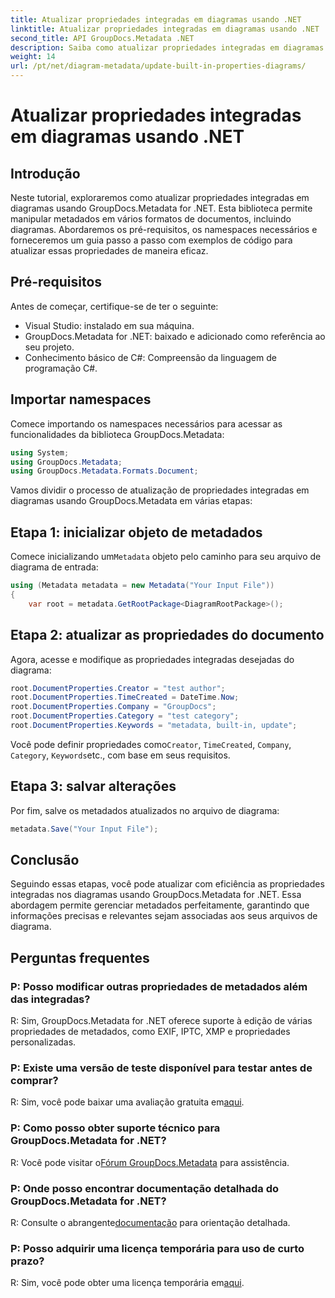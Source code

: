 ```yaml
---
title: Atualizar propriedades integradas em diagramas usando .NET
linktitle: Atualizar propriedades integradas em diagramas usando .NET
second_title: API GroupDocs.Metadata .NET
description: Saiba como atualizar propriedades integradas em diagramas usando GroupDocs.Metadata for .NET. Modifique metadados perfeitamente com exemplos de código.
weight: 14
url: /pt/net/diagram-metadata/update-built-in-properties-diagrams/
---
```


# Atualizar propriedades integradas em diagramas usando .NET

## Introdução
Neste tutorial, exploraremos como atualizar propriedades integradas em diagramas usando GroupDocs.Metadata for .NET. Esta biblioteca permite manipular metadados em vários formatos de documentos, incluindo diagramas. Abordaremos os pré-requisitos, os namespaces necessários e forneceremos um guia passo a passo com exemplos de código para atualizar essas propriedades de maneira eficaz.

## Pré-requisitos

Antes de começar, certifique-se de ter o seguinte:

- Visual Studio: instalado em sua máquina.
- GroupDocs.Metadata for .NET: baixado e adicionado como referência ao seu projeto.
- Conhecimento básico de C#: Compreensão da linguagem de programação C#.

## Importar namespaces

Comece importando os namespaces necessários para acessar as funcionalidades da biblioteca GroupDocs.Metadata:

```csharp
using System;
using GroupDocs.Metadata;
using GroupDocs.Metadata.Formats.Document;
```

Vamos dividir o processo de atualização de propriedades integradas em diagramas usando GroupDocs.Metadata em várias etapas:

## Etapa 1: inicializar objeto de metadados

 Comece inicializando um`Metadata` objeto pelo caminho para seu arquivo de diagrama de entrada:

```csharp
using (Metadata metadata = new Metadata("Your Input File"))
{
    var root = metadata.GetRootPackage<DiagramRootPackage>();
```

## Etapa 2: atualizar as propriedades do documento

Agora, acesse e modifique as propriedades integradas desejadas do diagrama:

```csharp
root.DocumentProperties.Creator = "test author";
root.DocumentProperties.TimeCreated = DateTime.Now;
root.DocumentProperties.Company = "GroupDocs";
root.DocumentProperties.Category = "test category";
root.DocumentProperties.Keywords = "metadata, built-in, update";
```

 Você pode definir propriedades como`Creator`, `TimeCreated`, `Company`, `Category`, `Keywords`etc., com base em seus requisitos.

## Etapa 3: salvar alterações

Por fim, salve os metadados atualizados no arquivo de diagrama:

```csharp
metadata.Save("Your Input File");
```

## Conclusão

Seguindo essas etapas, você pode atualizar com eficiência as propriedades integradas nos diagramas usando GroupDocs.Metadata for .NET. Essa abordagem permite gerenciar metadados perfeitamente, garantindo que informações precisas e relevantes sejam associadas aos seus arquivos de diagrama.


## Perguntas frequentes

### P: Posso modificar outras propriedades de metadados além das integradas?
R: Sim, GroupDocs.Metadata for .NET oferece suporte à edição de várias propriedades de metadados, como EXIF, IPTC, XMP e propriedades personalizadas.

### P: Existe uma versão de teste disponível para testar antes de comprar?
 R: Sim, você pode baixar uma avaliação gratuita em[aqui](https://releases.groupdocs.com/).

### P: Como posso obter suporte técnico para GroupDocs.Metadata for .NET?
 R: Você pode visitar o[Fórum GroupDocs.Metadata](https://forum.groupdocs.com/c/metadata/14) para assistência.

### P: Onde posso encontrar documentação detalhada do GroupDocs.Metadata for .NET?
 R: Consulte o abrangente[documentação](https://tutorials.groupdocs.com/metadata/net/) para orientação detalhada.

### P: Posso adquirir uma licença temporária para uso de curto prazo?
 R: Sim, você pode obter uma licença temporária em[aqui](https://purchase.groupdocs.com/temporary-license/).